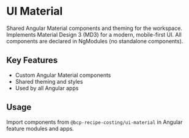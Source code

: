 # UI Material


Shared Angular Material components and theming for the workspace. Implements Material Design 3 (MD3) for a modern, mobile-first UI. All components are declared in NgModules (no standalone components).

## Key Features
- Custom Angular Material components
- Shared theming and styles
- Used by all Angular apps

## Usage
Import components from `@bcp-recipe-costing/ui-material` in Angular feature modules and apps.
